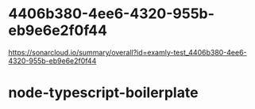 # 4406b380-4ee6-4320-955b-eb9e6e2f0f44
https://sonarcloud.io/summary/overall?id=examly-test_4406b380-4ee6-4320-955b-eb9e6e2f0f44
# node-typescript-boilerplate
